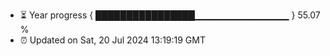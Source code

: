 - ⏳ Year progress { ████████████████▁▁▁▁▁▁▁▁▁▁▁▁▁▁ } 55.07 %
- ⏰ Updated on Sat, 20 Jul 2024 13:19:19 GMT

